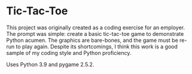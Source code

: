 # Tic-Tac-Toe
This project was originally created as a coding exercise for an employer. The prompt was simple: create a basic tic-tac-toe game to demonstrate Python acumen.
The graphics are bare-bones, and the game must be re-run to play again. Despite its shortcomings, I think this work is a good sample of my coding style and Python proficiency. 

Uses Python 3.9 and pygame 2.5.2.
